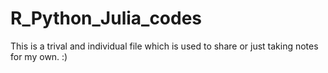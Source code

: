 # R_Python_Julia_codes

This is a trival and individual file which is used to share or just taking notes for my own. :)
